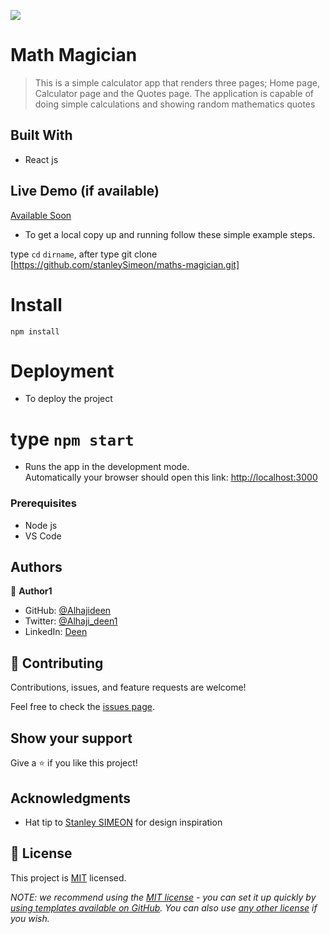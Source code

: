 ![](https://img.shields.io/badge/Microverse-blueviolet)

# Math Magician

> This is a simple calculator app that renders three pages; Home page, Calculator page and the Quotes page. The application is capable of doing simple calculations and showing random mathematics quotes

## Built With

- React js

## Live Demo (if available)

[Available Soon](https://livedemo.com)

- To get a local copy up and running follow these simple example steps.

type `cd` `dirname`, after type git clone [https://github.com/stanleySimeon/maths-magician.git]

# Install

`npm install`

# Deployment

- To deploy the project

# type `npm start`

- Runs the app in the development mode.\
  Automatically your browser should open this link: [http://localhost:3000](http://localhost:3000)

### Prerequisites

- Node js
- VS Code

## Authors

👤 **Author1**

- GitHub: [@Alhajideen](https://github.com/Alhajideen)
- Twitter: [@Alhaji_deen1](https://twitter.com/Alhaji_deen1)
- LinkedIn: [Deen](https://linkedin.com/in/nurudeen-salifu-776753244)

## 🤝 Contributing

Contributions, issues, and feature requests are welcome!

Feel free to check the [issues page](https://github.com/Alhajideen/Math-magician/issues).

## Show your support

Give a ⭐️ if you like this project!

## Acknowledgments

- Hat tip to [Stanley SIMEON](https://github.com/sstanleySimeon/) for design inspiration

## 📝 License

This project is [MIT](./LICENSE) licensed.

_NOTE: we recommend using the [MIT license](https://choosealicense.com/licenses/mit/) - you can set it up quickly by [using templates available on GitHub](https://docs.github.com/en/communities/setting-up-your-project-for-healthy-contributions/adding-a-license-to-a-repository). You can also use [any other license](https://choosealicense.com/licenses/) if you wish._
